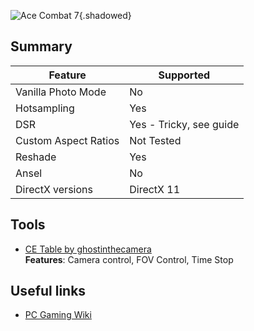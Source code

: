 ![Ace Combat 7](Images\ac7header.png "Shot by Ghostinthecamera"){.shadowed}

## Summary

Feature | Supported
--|--
Vanilla Photo Mode | No
Hotsampling | Yes
DSR | Yes - Tricky, see guide
Custom Aspect Ratios | Not Tested
Reshade | Yes
Ansel | No
DirectX versions | DirectX 11
 
## Tools

* [CE Table by ghostinthecamera](..\CheatTables\AceCombat7v1.CT)  
**Features**: Camera control, FOV Control, Time Stop

## Useful links

* [PC Gaming Wiki](https://acecombat.fandom.com/wiki/Ace_Combat_7:_Skies_Unknown)